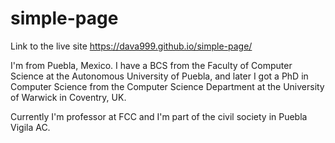 # simple-page

Link to the live site https://dava999.github.io/simple-page/

I'm from Puebla, Mexico. I have a BCS from the Faculty of Computer Science at the Autonomous University of Puebla, and later I got a PhD in Computer Science from the Computer Science Department at the University of Warwick in Coventry, UK.

Currently I'm professor at FCC and I'm part of the civil society in Puebla Vigila AC.
